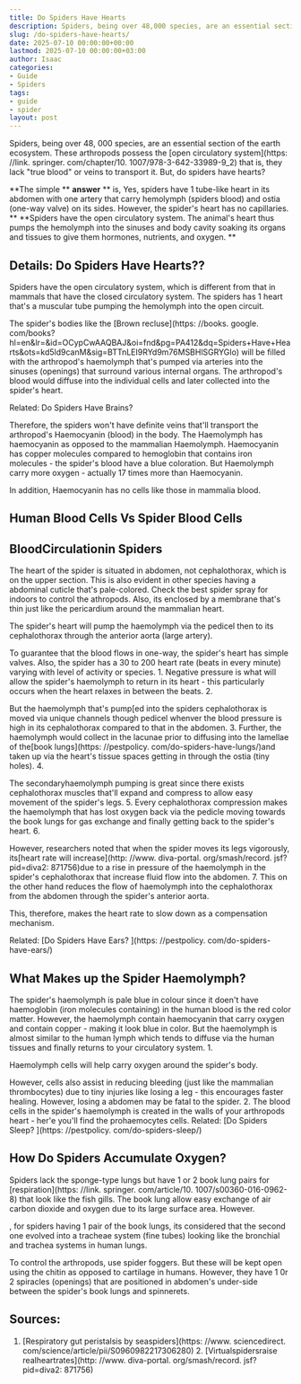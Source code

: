 ```yaml
---
title: Do Spiders Have Hearts
description: Spiders, being over 48,000 species, are an essential section of the earth ecosystem. These arthropods possess the open circulatory system that is, they lack...
slug: /do-spiders-have-hearts/
date: 2025-07-10 00:00:00+00:00
lastmod: 2025-07-10 00:00:00+03:00
author: Isaac
categories:
- Guide
- Spiders
tags:
- guide
- spider
layout: post
---
```


Spiders, being over 48, 000 species, are an essential section of the earth ecosystem. These arthropods possess the [open circulatory system](https: //link. springer. com/chapter/10. 1007/978-3-642-33989-9_2) that is, they lack "true blood" or veins to transport it. But, do spiders have hearts?

**The simple ** **answer** ** is, Yes, spiders have 1 tube-like heart in its abdomen with one artery that carry hemolymph (spiders blood) and ostia (one-way valve) on its sides. However, the spider's heart has no capillaries. ** **Spiders have the open circulatory system. The animal's heart thus pumps the hemolymph into the sinuses and body cavity soaking its organs and tissues to give them hormones, nutrients, and oxygen. **

##  Details: Do Spiders Have Hearts??

Spiders have the open circulatory system, which is different from that in mammals that have the closed circulatory system. The spiders has 1 heart that's a muscular tube pumping the hemolymph into the open circuit.

The spider's bodies like the [Brown recluse](https: //books. google. com/books? hl=en&lr=&id=OCypCwAAQBAJ&oi=fnd&pg=PA412&dq=Spiders+Have+Hearts&ots=kd5ld9canM&sig=BTTnLEI9RYd9m76MSBHlSGRYGIo) will be filled with the arthropod's haemolymph that's pumped via arteries into the sinuses (openings) that surround various internal organs. The arthropod's blood would diffuse into the individual cells and later collected into the spider's heart.

Related: Do Spiders Have Brains?

Therefore, the spiders won't have definite veins that'll transport the arthropod's Haemocyanin (blood) in the body. The Haemolymph has haemocyanin as opposed to the mammalian Haemolymph. Haemocyanin has copper molecules compared to hemoglobin that contains iron molecules - the spider's blood have a blue coloration. But Haemolymph carry more oxygen - actually 17 times more than Haemocyanin.

In addition, Haemocyanin has no cells like those in mammalia blood.

##  Human Blood Cells Vs Spider Blood Cells

##  BloodCirculationin Spiders

The heart of the spider is situated in abdomen, not cephalothorax, which is on the upper section. This is also evident in other species having a abdominal cuticle that's pale-colored. Check the best spider spray for indoors to control the athropods. Also, its enclosed by a membrane that's thin just like the pericardium around the mammalian heart.

The spider's heart will pump the haemolymph via the pedicel then to its cephalothorax through the anterior aorta (large artery).

To guarantee that the blood flows in one-way, the spider's heart has simple valves. Also, the spider has a 30 to 200 heart rate (beats in every minute) varying with level of activity or species. 1. Negative pressure is what will allow the spider's haemolymph to return in its heart - this particularly occurs when the heart relaxes in between the beats. 2.

But the haemolymph that's pump[ed into the spiders cephalothorax is moved via unique channels though pedicel whenver the blood pressure is high in its cephalothorax compared to that in the abdomen. 3. Further, the haemolymph would collect in the lacunae prior to diffusing into the lamellae of the[book lungs](https: //pestpolicy. com/do-spiders-have-lungs/)and taken up via the heart's tissue spaces getting in through the ostia (tiny holes). 4.

The secondaryhaemolymph pumping is great since there exists cephalothorax muscles that'll expand and compress to allow easy movement of the spider's legs. 5. Every cephalothorax compression makes the haemolymph that has lost oxygen back via the pedicle moving towards the book lungs for gas exchange and finally getting back to the spider's heart. 6.

However, researchers noted that when the spider moves its legs vigorously, its[heart rate will increase](http: //www. diva-portal. org/smash/record. jsf? pid=diva2: 871756)due to a rise in pressure of the haemolymph in the spider's cephalothorax that increase fluid flow into the abdomen. 7. This on the other hand reduces the flow of haemolymph into the cephalothorax from the abdomen through the spider's anterior aorta.

This, therefore, makes the heart rate to slow down as a compensation mechanism.

Related: [Do Spiders Have Ears? ](https: //pestpolicy. com/do-spiders-have-ears/)

##  What Makes up the Spider Haemolymph?

The spider's haemolymph is pale blue in colour since it doen't have haemoglobin (iron molecules containing) in the human blood is the red color matter. However, the haemolymph contain haemocyanin that carry oxygen and contain copper - making it look blue in color. But the haemolymph is almost similar to the human lymph which tends to diffuse via the human tissues and finally returns to your circulatory system. 1.

Haemolymph cells will help carry oxygen around the spider's body.

However, cells also assist in reducing bleeding (just like the mammalian thrombocytes) due to tiny injuries like losing a leg - this encourages faster healing. However, losing a abdomen may be fatal to the spider. 2. The blood cells in the spider's haemolymph is created in the walls of your arthropods heart - her'e you'll find the prohaemocytes cells. Related: [Do Spiders Sleep? ](https: //pestpolicy. com/do-spiders-sleep/)

##  How Do Spiders Accumulate Oxygen?

Spiders lack the sponge-type lungs but have 1 or 2 book lung pairs for [respiration](https: //link. springer. com/article/10. 1007/s00360-016-0962-8) that look like the fish gills. The book lung allow easy exchange of air carbon dioxide and oxygen due to its large surface area. However.

, for spiders having 1 pair of the book lungs, its considered that the second one evolved into a tracheae system (fine tubes) looking like the bronchial and trachea systems in human lungs.

To control the arthropods, use spider foggers. But these will be kept open using the chitin as opposed to cartilage in humans. However, they have 1 0r 2 spiracles (openings) that are positioned in abdomen's under-side between the spider's book lungs and spinnerets.

##  Sources:

1. [Respiratory gut peristalsis by seaspiders](https: //www. sciencedirect. com/science/article/pii/S0960982217306280) 2. [Virtualspidersraise realheartrates](http: //www. diva-portal. org/smash/record. jsf? pid=diva2: 871756)
